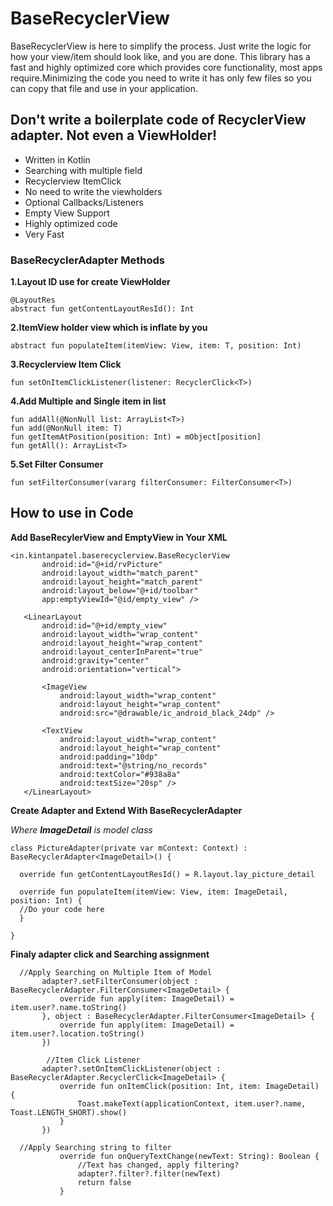 # BaseRecyclerView

BaseRecyclerView is here to simplify the process. Just write the logic for how your view/item should look like, and you are done. This library has a fast and highly optimized core which provides core functionality, most apps require.Minimizing the code you need to write it has only few files so you can copy that file and use in your application.

## Don't write a boilerplate code of RecyclerView adapter. Not even a ViewHolder!


* Written in Kotlin
* Searching with multiple field
* Recyclerview ItemClick
* No need to write the viewholders
* Optional Callbacks/Listeners
* Empty View Support
* Highly optimized code
* Very Fast

### BaseRecyclerAdapter Methods
**1.Layout ID use for create ViewHolder**
 ```  
@LayoutRes
abstract fun getContentLayoutResId(): Int
```     
**2.ItemView holder view which is inflate by you**
 ```
abstract fun populateItem(itemView: View, item: T, position: Int)
```
**3.Recyclerview Item Click**
```
fun setOnItemClickListener(listener: RecyclerClick<T>)
```
 **4.Add Multiple and Single item in list**
```
fun addAll(@NonNull list: ArrayList<T>)
fun add(@NonNull item: T) 
fun getItemAtPosition(position: Int) = mObject[position]
fun getAll(): ArrayList<T> 
 ```
**5.Set Filter Consumer**
```
fun setFilterConsumer(vararg filterConsumer: FilterConsumer<T>)
 ```
 
 
 ## How to use in Code
 **Add BaseRecylerView and EmptyView in Your XML**
 ```
 <in.kintanpatel.baserecyclerview.BaseRecyclerView
        android:id="@+id/rvPicture"
        android:layout_width="match_parent"
        android:layout_height="match_parent"
        android:layout_below="@+id/toolbar"
        app:emptyViewId="@id/empty_view" />

    <LinearLayout
        android:id="@+id/empty_view"
        android:layout_width="wrap_content"
        android:layout_height="wrap_content"
        android:layout_centerInParent="true"
        android:gravity="center"
        android:orientation="vertical">

        <ImageView
            android:layout_width="wrap_content"
            android:layout_height="wrap_content"
            android:src="@drawable/ic_android_black_24dp" />

        <TextView
            android:layout_width="wrap_content"
            android:layout_height="wrap_content"
            android:padding="10dp"
            android:text="@string/no_records"
            android:textColor="#938a8a"
            android:textSize="20sp" />
    </LinearLayout>
 ```
  **Create Adapter and Extend With BaseRecyclerAdapter**
  
  *Where **ImageDetail** is model class*
  ```
  class PictureAdapter(private var mContext: Context) : BaseRecyclerAdapter<ImageDetail>() {

    override fun getContentLayoutResId() = R.layout.lay_picture_detail
    
    override fun populateItem(itemView: View, item: ImageDetail, position: Int) {
    //Do your code here
    }
      
}
```
 **Finaly adapter click and Searching assignment**
 ```
   //Apply Searching on Multiple Item of Model
        adapter?.setFilterConsumer(object : BaseRecyclerAdapter.FilterConsumer<ImageDetail> {
            override fun apply(item: ImageDetail) = item.user?.name.toString()
        }, object : BaseRecyclerAdapter.FilterConsumer<ImageDetail> {
            override fun apply(item: ImageDetail) = item.user?.location.toString()
        })
        
         //Item Click Listener
        adapter?.setOnItemClickListener(object : BaseRecyclerAdapter.RecyclerClick<ImageDetail> {
            override fun onItemClick(position: Int, item: ImageDetail) {
                Toast.makeText(applicationContext, item.user?.name, Toast.LENGTH_SHORT).show()
            }
        })   
        
   //Apply Searching string to filter   
            override fun onQueryTextChange(newText: String): Boolean {
                //Text has changed, apply filtering?
                adapter?.filter?.filter(newText)
                return false
            }
        
 ```
 
 
 
 
 
 
   
     
    


 


